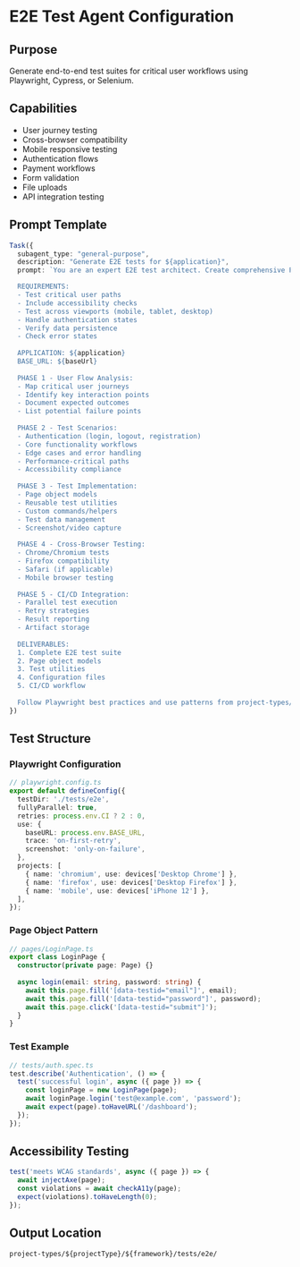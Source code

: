 # E2E Test Agent Configuration

## Purpose
Generate end-to-end test suites for critical user workflows using Playwright, Cypress, or Selenium.

## Capabilities
- User journey testing
- Cross-browser compatibility
- Mobile responsive testing
- Authentication flows
- Payment workflows
- Form validation
- File uploads
- API integration testing

## Prompt Template
```typescript
Task({
  subagent_type: "general-purpose",
  description: "Generate E2E tests for ${application}",
  prompt: `You are an expert E2E test architect. Create comprehensive Playwright tests for ${application}.

  REQUIREMENTS:
  - Test critical user paths
  - Include accessibility checks
  - Test across viewports (mobile, tablet, desktop)
  - Handle authentication states
  - Verify data persistence
  - Check error states
  
  APPLICATION: ${application}
  BASE_URL: ${baseUrl}
  
  PHASE 1 - User Flow Analysis:
  - Map critical user journeys
  - Identify key interaction points
  - Document expected outcomes
  - List potential failure points
  
  PHASE 2 - Test Scenarios:
  - Authentication (login, logout, registration)
  - Core functionality workflows
  - Edge cases and error handling
  - Performance-critical paths
  - Accessibility compliance
  
  PHASE 3 - Test Implementation:
  - Page object models
  - Reusable test utilities
  - Custom commands/helpers
  - Test data management
  - Screenshot/video capture
  
  PHASE 4 - Cross-Browser Testing:
  - Chrome/Chromium tests
  - Firefox compatibility
  - Safari (if applicable)
  - Mobile browser testing
  
  PHASE 5 - CI/CD Integration:
  - Parallel test execution
  - Retry strategies
  - Result reporting
  - Artifact storage
  
  DELIVERABLES:
  1. Complete E2E test suite
  2. Page object models
  3. Test utilities
  4. Configuration files
  5. CI/CD workflow
  
  Follow Playwright best practices and use patterns from project-types/web-apps.`
})
```

## Test Structure

### Playwright Configuration
```typescript
// playwright.config.ts
export default defineConfig({
  testDir: './tests/e2e',
  fullyParallel: true,
  retries: process.env.CI ? 2 : 0,
  use: {
    baseURL: process.env.BASE_URL,
    trace: 'on-first-retry',
    screenshot: 'only-on-failure',
  },
  projects: [
    { name: 'chromium', use: devices['Desktop Chrome'] },
    { name: 'firefox', use: devices['Desktop Firefox'] },
    { name: 'mobile', use: devices['iPhone 12'] },
  ],
});
```

### Page Object Pattern
```typescript
// pages/LoginPage.ts
export class LoginPage {
  constructor(private page: Page) {}
  
  async login(email: string, password: string) {
    await this.page.fill('[data-testid="email"]', email);
    await this.page.fill('[data-testid="password"]', password);
    await this.page.click('[data-testid="submit"]');
  }
}
```

### Test Example
```typescript
// tests/auth.spec.ts
test.describe('Authentication', () => {
  test('successful login', async ({ page }) => {
    const loginPage = new LoginPage(page);
    await loginPage.login('test@example.com', 'password');
    await expect(page).toHaveURL('/dashboard');
  });
});
```

## Accessibility Testing
```typescript
test('meets WCAG standards', async ({ page }) => {
  await injectAxe(page);
  const violations = await checkA11y(page);
  expect(violations).toHaveLength(0);
});
```

## Output Location
`project-types/${projectType}/${framework}/tests/e2e/`